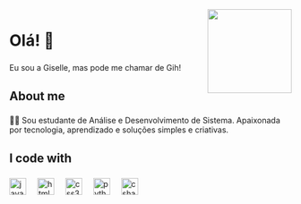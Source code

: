 <img align="right" height="150" src="https://i.imgflip.com/65efzo.gif"  />

<h1 align="left"> Olá! 👋 </h1>

###

<p align="left">Eu sou a Giselle, mas pode me chamar de Gih!</p>

###

<h2 align="left">About me</h2>

###

<p align="left"> 👩‍💻 Sou estudante de Análise e Desenvolvimento de Sistema. Apaixonada por tecnologia, aprendizado e soluções simples e criativas.</p>

###

<h2 align="left">I code with</h2>

###

<div align="left">
  <img src="https://cdn.jsdelivr.net/gh/devicons/devicon/icons/javascript/javascript-original.svg" height="30" alt="javascript logo"  />
  <img width="12" />
  <img src="https://cdn.jsdelivr.net/gh/devicons/devicon/icons/html5/html5-original.svg" height="30" alt="html5 logo"  />
  <img width="12" />
  <img src="https://cdn.jsdelivr.net/gh/devicons/devicon/icons/css3/css3-original.svg" height="30" alt="css3 logo"  />
  <img width="12" />
  <img src="https://cdn.jsdelivr.net/gh/devicons/devicon/icons/python/python-original.svg" height="30" alt="python logo"  />
  <img width="12" />
  <img src="https://cdn.jsdelivr.net/gh/devicons/devicon/icons/csharp/csharp-original.svg" height="30" alt="csharp logo"  />
</div>

###
